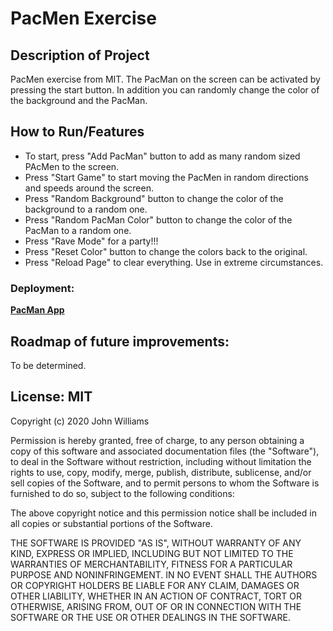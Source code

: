 # PacMen Exercise

## Description of Project
PacMen exercise from MIT.
The PacMan on the screen can be activated by pressing the start button. In addition you can randomly change the color of the background and the PacMan.

## How to Run/Features

- To start, press "Add PacMan" button to add as many random sized PAcMen to the screen.
- Press "Start Game" to start moving the PacMen in random directions and speeds around the screen.
- Press "Random Background" button to change the color of the background to a random one.
- Press "Random PacMan Color" button to change the color of the PacMan to a random one.
- Press "Rave Mode" for a party!!!
- Press "Reset Color" button to change the colors back to the original.
- Press "Reload Page" to clear everything. Use in extreme circumstances.

### Deployment:
**[PacMan App](https://venimitev.github.io/MITxPRO-exercises/PacMan/index.html)**

## Roadmap of future improvements:

To be determined.

## License: MIT
Copyright (c) 2020 John Williams

Permission is hereby granted, free of charge, to any person obtaining a copy
of this software and associated documentation files (the "Software"), to deal
in the Software without restriction, including without limitation the rights
to use, copy, modify, merge, publish, distribute, sublicense, and/or sell
copies of the Software, and to permit persons to whom the Software is
furnished to do so, subject to the following conditions:

The above copyright notice and this permission notice shall be included in all
copies or substantial portions of the Software.

THE SOFTWARE IS PROVIDED "AS IS", WITHOUT WARRANTY OF ANY KIND, EXPRESS OR
IMPLIED, INCLUDING BUT NOT LIMITED TO THE WARRANTIES OF MERCHANTABILITY,
FITNESS FOR A PARTICULAR PURPOSE AND NONINFRINGEMENT. IN NO EVENT SHALL THE
AUTHORS OR COPYRIGHT HOLDERS BE LIABLE FOR ANY CLAIM, DAMAGES OR OTHER
LIABILITY, WHETHER IN AN ACTION OF CONTRACT, TORT OR OTHERWISE, ARISING FROM,
OUT OF OR IN CONNECTION WITH THE SOFTWARE OR THE USE OR OTHER DEALINGS IN THE
SOFTWARE.

